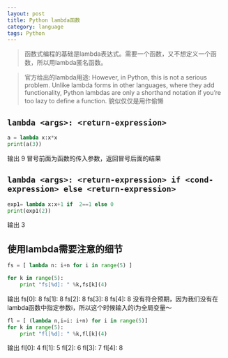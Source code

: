 ```yaml
---
layout: post
title: Python lambda函数
category: language
tags: Python
---
```


> 函数式编程的基础是lambda表达式。需要一个函数，又不想定义一个函数，所以用lambda匿名函数。

> 官方给出的lambda用途: However, in Python, this is not a serious problem. Unlike lambda forms in other languages, where they add functionality, Python lambdas are only a shorthand notation if you’re too lazy to define a function.  貌似仅仅是用作偷懒

## `lambda <args>: <return-expression>` 
```python
a = lambda x:x*x
print(a(3))
```
输出
9
冒号前面为函数的传入参数，返回冒号后面的结果

## `lambda <args>: <return-expression> if <cond-expression> else <return-expression>`

```python
exp1= lambda x:x+1 if  2==1 else 0
print(exp1(2))
```
输出 
3

## 使用lambda需要注意的细节
```python
fs = [ lambda n: i+n for i in range(5) ]

for k in range(5):
    print "fs[%d]: " %k,fs[k](4)
```
输出
	fs[0]:  8
	fs[1]:  8
    fs[2]:  8
    fs[3]:  8
    fs[4]:  8
没有符合预期，因为我们没有在lambda函数中指定参数i，所以这个时候输入的i为全局变量～

```python
fl = [ (lambda n,i=i: i+n) for i in range(5)]
for k in range(5):
    print "fl[%d]: " %k,fl[k](4)
```
输出
	fl[0]:  4
    fl[1]:  5
    fl[2]:  6
    fl[3]:  7
    fl[4]:  8

